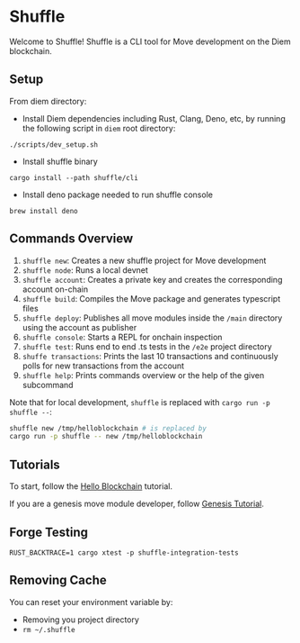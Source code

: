# Shuffle
Welcome to Shuffle! Shuffle is a CLI tool for Move development on the Diem blockchain.

## Setup
From diem directory:

- Install Diem dependencies including Rust, Clang, Deno, etc, by running the following script in `diem` root directory:
```
./scripts/dev_setup.sh
```
- Install shuffle binary
```
cargo install --path shuffle/cli
```
- Install deno package needed to run shuffle console
```
brew install deno
```

## Commands Overview
1. `shuffle new`: Creates a new shuffle project for Move development
2. `shuffle node`: Runs a local devnet
3. `shuffle account`: Creates a private key and creates the corresponding account on-chain
4. `shuffle build`: Compiles the Move package and generates typescript files
5. `shuffle deploy`: Publishes all move modules inside the `/main` directory using the account as publisher
6. `shuffle console`: Starts a REPL for onchain inspection
7. `shuffle test`: Runs end to end .ts tests in the `/e2e` project directory
8. `shuffe transactions`: Prints the last 10 transactions and continuously polls for new transactions from the account
9. `shuffle help`: Prints commands overview or the help of the given subcommand

Note that for local development, `shuffle` is replaced with `cargo run -p shuffle --`:

```bash
shuffle new /tmp/helloblockchain # is replaced by
cargo run -p shuffle -- new /tmp/helloblockchain
```

## Tutorials

To start, follow the [Hello Blockchain](https://github.com/diem/diem/tree/main/shuffle/cli/tutorials/HelloBlockchain.md) tutorial.

If you are a genesis move module developer, follow [Genesis Tutorial](https://github.com/diem/diem/tree/main/shuffle/cli/tutorials/Genesis.md).

## Forge Testing

```
RUST_BACKTRACE=1 cargo xtest -p shuffle-integration-tests
```

## Removing Cache

You can reset your environment variable by:
- Removing you project directory
- `rm ~/.shuffle`
